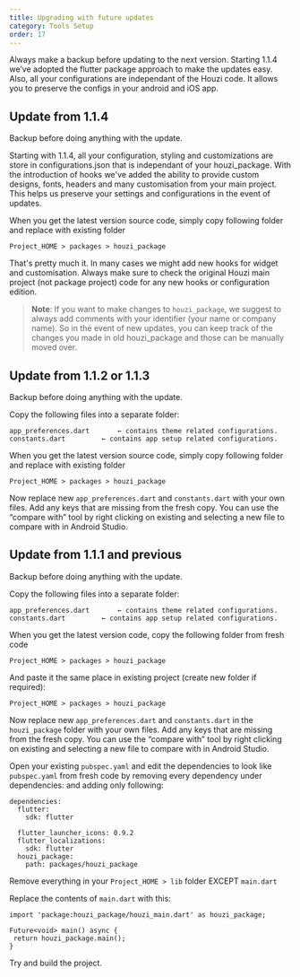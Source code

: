 ```yaml
---
title: Upgrading with future updates
category: Tools Setup
order: 17
---
```


Always make a backup before updating to the next version. Starting 1.1.4 we’ve adopted the flutter package approach to make the updates easy. Also, all your configurations are independant of the Houzi code. It allows you to preserve the configs in your android and iOS app.

## Update from 1.1.4
Backup before doing anything with the update.

Starting with 1.1.4, all your configuration, styling and customizations are store in configurations.json that is independant of your houzi_package. With the introduction of hooks we've added the ability to provide custom designs, fonts, headers and many customisation from your main project. This helps us preserve your settings and configurations in the event of updates.

When you get the latest version source code, simply copy following folder and replace with existing folder

`Project_HOME > packages > houzi_package`

That's pretty much it. In many cases we might add new hooks for widget and customisation. Always make sure to check the original Houzi main project (not package project) code for any new hooks or configuration edition.

> **Note**: If you want to make changes to `houzi_package`, we suggest to always add comments with your identifier (your name or company name). So in the event of new updates, you can keep track of the changes you made in old houzi_package and those can be manually moved over.

## Update from 1.1.2 or 1.1.3
Backup before doing anything with the update.

Copy the following files into a separate folder:

`app_preferences.dart		← contains theme related configurations. `
`constants.dart			← contains app setup related configurations. `

When you get the latest version source code, simply copy following folder and replace with existing folder

`Project_HOME > packages > houzi_package`

Now replace new `app_preferences.dart` and `constants.dart` with your own files. Add any keys that are missing from the fresh copy. You can use the “compare with” tool by right clicking on existing and selecting a new file to compare with in Android Studio.

## Update from 1.1.1 and previous

Backup before doing anything with the update.

Copy the following files into a separate folder:

`app_preferences.dart		← contains theme related configurations.`
`constants.dart			← contains app setup related configurations.` 

When you get the latest version code, copy the following folder from fresh code

`Project_HOME > packages > houzi_package`

And paste it the same place in existing project (create new folder if required):

`Project_HOME > packages > houzi_package`

Now replace new `app_preferences.dart` and `constants.dart` in the `houzi_package` folder with your own files. Add any keys that are missing from the fresh copy. You can use the “compare with” tool by right clicking on existing and selecting a new file to compare with in Android Studio.


Open your existing `pubspec.yaml` and edit the dependencies to look like `pubspec.yaml` from fresh code by removing every dependency under dependencies: and adding only following:
```
dependencies:
  flutter:
    sdk: flutter

  flutter_launcher_icons: 0.9.2
  flutter_localizations:
    sdk: flutter
  houzi_package:
    path: packages/houzi_package
```

Remove everything in your `Project_HOME > lib` folder EXCEPT `main.dart`

Replace the contents of `main.dart` with this:

`import 'package:houzi_package/houzi_main.dart' as houzi_package;`
```
Future<void> main() async {
 return houzi_package.main();
}
```

Try and build the project.
